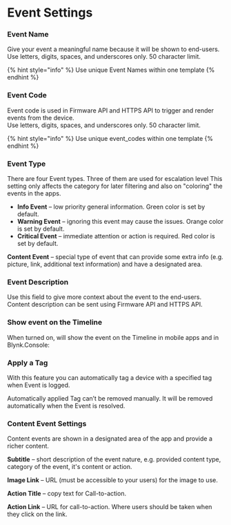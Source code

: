 # Event Settings

### Event Name

Give your event a meaningful name because it will be shown to end-users. \
Use letters, digits, spaces, and underscores only. 50 character limit.&#x20;

{% hint style="info" %}
Use unique Event Names within one template
{% endhint %}

### Event Code

Event code is used in Firmware API and HTTPS API to trigger and render events from the device.\
Use letters, digits, spaces, and underscores only. 50 character limit.&#x20;

{% hint style="info" %}
Use unique event\_codes within one template
{% endhint %}

### Event Type

There are four Event types. Three of them are used for escalation level This setting only affects the category for later filtering and also on "coloring" the events in the apps.

* **Info Event** – low priority general information. Green color is set by default.
* **Warning Event** – ignoring this event may cause the issues. Orange color is set by default.&#x20;
* **Critical Event** – immediate attention or action is required. Red color is set by default.

**Content Event** – special type of event that can provide some extra info (e.g. picture, link, additional text information) and have a designated area.

### Event Description

Use this field to give more context about the event to the end-users. Content description can be sent using Firmware API and HTTPS API.

### Show event on the Timeline

When turned on, will show the event on the Timeline in mobile apps and in Blynk.Console:

### Apply a Tag

With this feature you can automatically tag a device with a specified tag when Event is logged.&#x20;

Automatically applied Tag can’t be removed manually. It will be removed automatically when the Event is resolved.

### Content Event Settings

Content events are shown in a designated area of the app and provide a richer content.

**Subtitle** – short description of the event nature, e.g. provided content type, category of the event, it's content or action.

**Image Link** – URL (must be accessible to your users) for the image to use.

**Action Title** – copy text for Call-to-action.

**Action Link** – URL for call-to-action. Where users should be taken when they click on the link.
